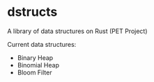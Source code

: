 # dstructs
A library of data structures on Rust (PET Project)

Current data structures:
+ Binary Heap
+ Binomial Heap
+ Bloom Filter